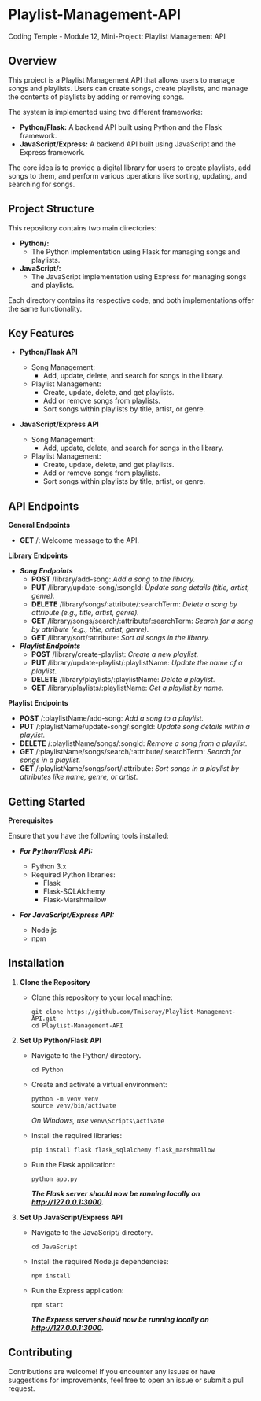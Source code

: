 # Playlist-Management-API
Coding Temple - Module 12, Mini-Project: Playlist Management API


## Overview
This project is a Playlist Management API that allows users to manage songs and playlists. 
Users can create songs, create playlists, and manage the contents of playlists by adding or removing songs. 

The system is implemented using two different frameworks:
- **Python/Flask:** A backend API built using Python and the Flask framework.
- **JavaScript/Express:** A backend API built using JavaScript and the Express framework.

The core idea is to provide a digital library for users to create playlists, add songs to them, and perform various operations like sorting, updating, and searching for songs.


## Project Structure
This repository contains two main directories:

- **Python/:**
    * The Python implementation using Flask for managing songs and playlists.
- **JavaScript/:**
    * The JavaScript implementation using Express for managing songs and playlists.

Each directory contains its respective code, and both implementations offer the same functionality.


## Key Features
- **Python/Flask API**
    * Song Management:
        - Add, update, delete, and search for songs in the library.
    * Playlist Management:
        * Create, update, delete, and get playlists.
        * Add or remove songs from playlists.
        * Sort songs within playlists by title, artist, or genre.

- **JavaScript/Express API**
    * Song Management:
        - Add, update, delete, and search for songs in the library.
    * Playlist Management:
        - Create, update, delete, and get playlists.
        - Add or remove songs from playlists.
        - Sort songs within playlists by title, artist, or genre.


## API Endpoints
**General Endpoints**
- **GET** /: Welcome message to the API.

**Library Endpoints**
- ***Song Endpoints***
    * **POST** /library/add-song: *Add a song to the library.*
    * **PUT** /library/update-song/:songId: *Update song details (title, artist, genre).*
    * **DELETE** /library/songs/:attribute/:searchTerm: *Delete a song by attribute (e.g., title, artist, genre).*
    * **GET** /library/songs/search/:attribute/:searchTerm: *Search for a song by attribute (e.g., title, artist, genre).*
    * **GET** /library/sort/:attribute: *Sort all songs in the library.*
- ***Playlist Endpoints***
    * **POST** /library/create-playlist: *Create a new playlist.*
    * **PUT** /library/update-playlist/:playlistName: *Update the name of a playlist.*
    * **DELETE** /library/playlists/:playlistName: *Delete a playlist.*
    * **GET** /library/playlists/:playlistName: *Get a playlist by name.*

**Playlist Endpoints**
- **POST** /:playlistName/add-song: *Add a song to a playlist.*
- **PUT** /:playlistName/update-song/:songId: *Update song details within a playlist.*
- **DELETE** /:playlistName/songs/:songId: *Remove a song from a playlist.*
- **GET** /:playlistName/songs/search/:attribute/:searchTerm: *Search for songs in a playlist.*
- **GET** /:playlistName/songs/sort/:attribute: *Sort songs in a playlist by attributes like name, genre, or artist.*


## Getting Started
**Prerequisites**

Ensure that you have the following tools installed:

- ***For Python/Flask API:***
    * Python 3.x
    * Required Python libraries:
        - Flask
        - Flask-SQLAlchemy
        - Flask-Marshmallow

- ***For JavaScript/Express API:***
    * Node.js
    * npm


## Installation
1. **Clone the Repository**
    * Clone this repository to your local machine:
        ```
        git clone https://github.com/Tmiseray/Playlist-Management-API.git
        cd Playlist-Management-API
        ```

2. **Set Up Python/Flask API**
    * Navigate to the Python/ directory.
        ```
        cd Python
        ```

    * Create and activate a virtual environment:
        ```
        python -m venv venv
        source venv/bin/activate
        ```
        *On Windows, use*
        `venv\Scripts\activate`

    * Install the required libraries:
        ```
        pip install flask flask_sqlalchemy flask_marshmallow
        ```

    * Run the Flask application:
        ```
        python app.py
        ```
        ***The Flask server should now be running locally on http://127.0.0.1:3000.***

3. **Set Up JavaScript/Express API**
    * Navigate to the JavaScript/ directory.
        ```
        cd JavaScript
        ```

    * Install the required Node.js dependencies:
        ```
        npm install
        ```
        
    * Run the Express application:
        ```
        npm start
        ```
        ***The Express server should now be running locally on http://127.0.0.1:3000.***


## Contributing
Contributions are welcome! If you encounter any issues or have suggestions for improvements, feel free to open an issue or submit a pull request.
